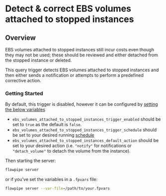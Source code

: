 # Detect & correct EBS volumes attached to stopped instances

## Overview

EBS volumes attached to stopped instances still incur costs even though they may not be used; these should be reviewed and either detached from the stopped instance or deleted.

This query trigger detects EBS volumes attached to stopped instances and then either sends a notification or attempts to perform a predefined corrective action.

### Getting Started

By default, this trigger is disabled, however it can be configured by [setting the below variables](https://flowpipe.io/docs/build/mod-variables#passing-input-variables)
- `ebs_volumes_attached_to_stopped_instances_trigger_enabled` should be set to `true` as the default is `false`.
- `ebs_volumes_attached_to_stopped_instances_trigger_schedule` should be set to your desired running [schedule](https://flowpipe.io/docs/flowpipe-hcl/trigger/schedule#more-examples)
- `ebs_volumes_attached_to_stopped_instances_default_action` should be set to your desired action (i.e. `"notify"` for notifications or `"detach_volume"` to detach the volume from the instance).

Then starting the server:
```sh
flowpipe server
```

or if you've set the variables in a `.fpvars` file:
```sh
flowpipe server --var-file=/path/to/your.fpvars
```